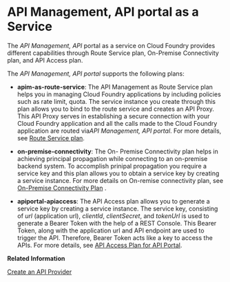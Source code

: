 <!-- loioe0646630540d440aa1177b389f512afa -->

# API Management, API portal as a Service

The *API Management, API* portal as a service on Cloud Foundry provides different capabilities through Route Service plan, On-Premise Connectivity plan, and API Access plan.

The *API Management, API portal* supports the following plans:

-   **apim-as-route-service**: The API Management as Route Service plan helps you in managing Cloud Foundry applications by including policies such as rate limit, quota. The service instance you create through this plan allows you to bind to the route service and creates an API Proxy. This API Proxy serves in establishing a secure connection with your Cloud Foundry application and all the calls made to the Cloud Foundry application are routed via*API Management, API portal*. For more details, see [Route Service plan](route-service-plan-e609a3e.md).

-   **on-premise-connectivity**: The On- Premise Connectivity plan helps in achieving principal propagation while connecting to an on-premise backend system. To accomplish prinipal propagation you require a service key and this plan allows you to obtain a service key by creating a service instance. For more details on On-remise connectivity plan, see [On-Premise Connectivity Plan](on-premise-connectivity-plan-2fc7a5b.md) .
-   **apiportal-apiaccess**: The API Access plan allows you to generate a service key by creating a service instance. The service key, consisting of *url* \(application url\), *clientId*, *clientSecret*, and *tokenUrl* is used to generate a Bearer Token with the help of a REST Console. This Bearer Token, along with the application url and API endpoint are used to trigger the API. Therefore, Bearer Token acts like a key to access the APIs. For more details, see [API Access Plan for API Portal](api-access-plan-for-api-portal-24a2c37.md).

**Related Information**  


[Create an API Provider](../APIM-Development/create-an-api-provider-6b263e2.md "Create an API provider to connect to an API provider and browse for APIs.")

